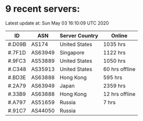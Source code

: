 # 9 recent servers:

Latest update at: Sun May 03 16:10:09 UTC 2020

| ID | ASN | Server Country | Online |
| -- | --- | -------------- | ------ |
| #.D09B | AS174 | United States | 1035 hrs |
| #.7F1D | AS63949 | Singapore | 1122 hrs |
| #.9FC3 | AS53889 | United States | 1050 hrs |
| #.C348 | AS35913 | United States | 60 hrs offline |
| #.BD3E | AS63888 | Hong Kong | 595 hrs |
| #.2A79 | AS63949 | Japan | 2359 hrs |
| #.33B9 | AS63888 | Hong Kong | 12 hrs offline |
| #.A797 | AS51659 | Russia | 7 hrs |
| #.91C7 | AS44050 | Russia | |

